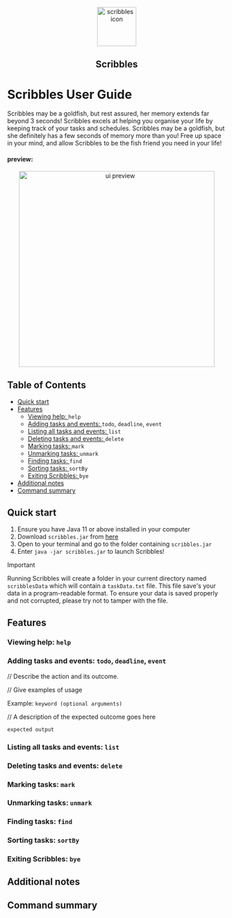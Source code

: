 <p align="center">
    <a href="https://github.com/danielleloh/ip">
        <img src=
            "https://i.imgur.com/nX11CL6.png"
            alt="scribbles icon" height="90">
    </a>
</p>
        <h2 align="center">Scribbles</h2>

# Scribbles User Guide
Scribbles may be a goldfish, but rest assured, her memory extends far beyond 3 seconds!
Scribbles excels at helping you organise your life by keeping track of your tasks and schedules. 
Scribbles may be a goldfish, but she definitely has a few seconds of memory more than you! 
Free up space in your mind, and allow Scribbles to be the fish friend you need in your life!

#### preview:
<p align="center">
    <a href="https://github.com/danielleloh/ip">
        <img src=
            "https://i.imgur.com/3jWp7Pi.png"
            alt="ui preview" height="450">
    </a>
</p>

## Table of Contents
* [Quick start](#quick-start)
* [Features](#features)
  * [Viewing help: ](#viewing-help--help)`help`
  * [Adding tasks and events: ](#adding-tasks-and-events--todo--deadline--event)`todo`, `deadline`, `event`
  * [Listing all tasks and events: ](#listing-all-tasks-and-events--list)`list`
  * [Deleting tasks and events: ](#deleting-tasks-and-events--delete)`delete`
  * [Marking tasks: ](#marking-tasks--mark)`mark`
  * [Unmarking tasks: ](#unmarking-tasks--unmark)`unmark`
  * [Finding tasks: ](#finding-tasks--find)`find`
  * [Sorting tasks: ](#sorting-tasks--sortby)`sortBy`
  * [Exiting Scribbles: ](#exiting-scribbles--bye)`bye`
* [Additional notes](#additional-notes)
* [Command summary](#command-summary)

## Quick start
1. Ensure you have Java 11 or above installed in your computer
2. Download `scribbles.jar` from [here](https://google.com)
3. Open to your terminal and go to the folder containing `scribbles.jar`
4. Enter `java -jar scribbles.jar` to launch Scribbles!

> [!IMPORTANT]
> Running Scribbles will create a folder in your current directory named `scribblesData` 
> which will contain a `taskData.txt` file. This file save's your data in a program-readable
> format. To ensure your data is saved properly and not corrupted, please try not to tamper with the file.

## Features

### Viewing help: `help`

### Adding tasks and events: `todo`, `deadline`, `event`
// Describe the action and its outcome.

// Give examples of usage

Example: `keyword (optional arguments)`

// A description of the expected outcome goes here

```
expected output
```
### Listing all tasks and events: `list`

### Deleting tasks and events: `delete`

### Marking tasks: `mark`

### Unmarking tasks: `unmark`

### Finding tasks: `find`

### Sorting tasks: `sortBy`

### Exiting Scribbles: `bye`

## Additional notes

## Command summary